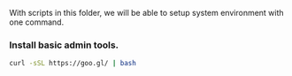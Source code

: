 With scripts in this folder, we will be able to setup system environment with one command.

### Install basic admin tools.

```bash
curl -sSL https://goo.gl/ | bash
```
